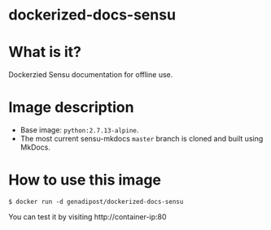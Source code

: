 # dockerized-docs-sensu

# What is it?
Dockerzied Sensu documentation for offline use.

# Image description
- Base image: `python:2.7.13-alpine`.
- The most current sensu-mkdocs `master` branch is cloned and built using MkDocs.

# How to use this image

```console
$ docker run -d genadipost/dockerized-docs-sensu

```

You can test it by visiting http://container-ip:80
